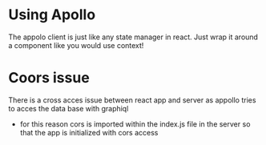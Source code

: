 # Using Apollo
The appolo client is just like any state manager in react. Just wrap it around
a component like you would use context!

# Coors issue
There is a cross acces issue between react app and server as appollo tries to acces the data base with graphiql
- for this reason cors is imported within the index.js file in the server so that the app is initialized with cors access
